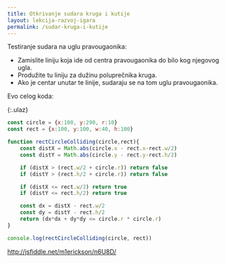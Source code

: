 ```yaml
---
title: Otkrivanje sudara kruga i kutije
layout: lekcija-razvoj-igara
permalink: /sudar-kruga-i-kutije
---
```


Testiranje sudara na uglu pravougaonika:  
* Zamislite liniju koja ide od centra pravougaonika do bilo kog njegovog ugla.  
* Produžite tu liniju za dužinu poluprečnika kruga.  
* Ako je centar unutar te linije, sudaraju se na tom uglu pravougaonika.  

Evo celog koda:

{:.ulaz}
```js
const circle = {x:100, y:290, r:10}
const rect = {x:100, y:100, w:40, h:100}

function rectCircleColliding(circle,rect){
    const distX = Math.abs(circle.x - rect.x-rect.w/2)
    const distY = Math.abs(circle.y - rect.y-rect.h/2)

    if (distX > (rect.w/2 + circle.r)) return false
    if (distY > (rect.h/2 + circle.r)) return false

    if (distX <= rect.w/2) return true
    if (distY <= rect.h/2) return true

    const dx = distX - rect.w/2
    const dy = distY - rect.h/2
    return (dx*dx + dy*dy <= circle.r * circle.r)
}

console.log(rectCircleColliding(circle, rect))
```

http://jsfiddle.net/m1erickson/n6U8D/
